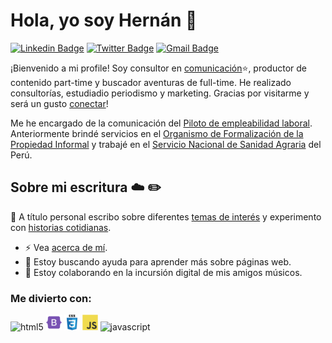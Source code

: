# Hola, yo soy Hernán 👋
[![Linkedin Badge](https://img.shields.io/badge/-hernangarciavaldeavellano-blue?style=flat&logo=Linkedin&logoColor=white&link=https://www.linkedin.com/in/hernangarciavaldeavellano/)](https://www.linkedin.com/in/hernangarciavaldeavellano/)
[![Twitter Badge](https://img.shields.io/badge/-@hernangarciaval-1ca0f1?style=flat&labelColor=1ca0f1&logo=twitter&logoColor=white&link=https://twitter.com/hernangarciaval)](https://twitter.com/hernangarciaval)
[![Gmail Badge](https://img.shields.io/badge/-hernangarciaval-c14438?style=flat&logo=Gmail&logoColor=white&link=mailto:hernangarciaval@gmail.com)](mailto:hernangarciaval@gmail.com)

¡Bienvenido a mi profile! Soy consultor en [comunicación](https://www.hernangarciaval.com/cv_hgv.html)⭐, productor de contenido part-time y buscador aventuras de full-time. He realizado consultorías, estudiadio periodismo y marketing. Gracias por visitarme y será un gusto [conectar](https://www.linkedin.com/in/hernangarciavaldeavellano/)!

Me he encargado de la comunicación del [Piloto de empleabilidad laboral](https://www.hernangarciaval.com/consultoria-comunicar-beca-jovenes-bicentenario-bid-mtpe/). Anteriormente brindé servicios en el [Organismo de Formalización de la Propiedad Informal](https://www.gob.pe/cofopri) y trabajé en el [Servicio Nacional de Sanidad Agraria](https://www.gob.pe/senasa) del Perú.

## Sobre mi escritura :cloud: :pencil2:

💬 A título personal escribo sobre diferentes [temas de interés](https://www.hernangarciaval.com/articulos-seguridad-alimentaria/) y experimento con [historias cotidianas](https://www.hernangarciaval.com/).

- ⚡ Vea [acerca de mí](https://www.hernangarciaval.com/about).
- 🤔 Estoy buscando ayuda para aprender más sobre páginas web.
- 👯 Estoy colaborando en la incursión digital de mis amigos músicos.

<h3>Me divierto con:</h3>
<p>
 <img alt="html5" src="https://img.shields.io/badge/-HTML5-E34F26?style=flat-square&logo=html5&logoColor=white"/>
 <img src="https://raw.githubusercontent.com/devicons/devicon/master/icons/bootstrap/bootstrap-plain.svg" alt="bootstrap" width="25" height="25" />
<img src="https://raw.githubusercontent.com/devicons/devicon/master/icons/css3/css3-original-wordmark.svg" alt="css3" width="25" height="25" />
<img src="https://raw.githubusercontent.com/devicons/devicon/master/icons/javascript/javascript-original.svg" alt="javascript" width="25" height="25" />
<img src="https://twinery.org/icons/twine.svg" alt="javascript" width="25" height="25" />
 </p>
